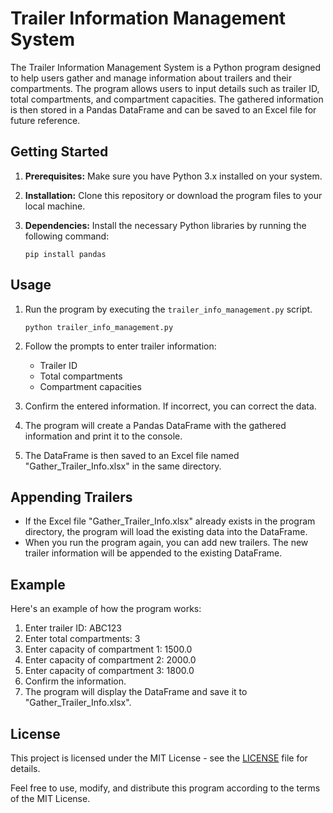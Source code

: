 # Trailer Information Management System

The Trailer Information Management System is a Python program designed to help users gather and manage information about trailers and their compartments. The program allows users to input details such as trailer ID, total compartments, and compartment capacities. The gathered information is then stored in a Pandas DataFrame and can be saved to an Excel file for future reference.

## Getting Started

1. **Prerequisites:** Make sure you have Python 3.x installed on your system.

2. **Installation:** Clone this repository or download the program files to your local machine.

3. **Dependencies:** Install the necessary Python libraries by running the following command:

   ```shell
   pip install pandas
   ```

## Usage

1. Run the program by executing the `trailer_info_management.py` script.

   ```shell
   python trailer_info_management.py
   ```

2. Follow the prompts to enter trailer information:
   - Trailer ID
   - Total compartments
   - Compartment capacities

3. Confirm the entered information. If incorrect, you can correct the data.

4. The program will create a Pandas DataFrame with the gathered information and print it to the console.

5. The DataFrame is then saved to an Excel file named "Gather_Trailer_Info.xlsx" in the same directory.

## Appending Trailers

- If the Excel file "Gather_Trailer_Info.xlsx" already exists in the program directory, the program will load the existing data into the DataFrame.
- When you run the program again, you can add new trailers. The new trailer information will be appended to the existing DataFrame.

## Example

Here's an example of how the program works:

1. Enter trailer ID: ABC123
2. Enter total compartments: 3
3. Enter capacity of compartment 1: 1500.0
4. Enter capacity of compartment 2: 2000.0
5. Enter capacity of compartment 3: 1800.0
6. Confirm the information.
7. The program will display the DataFrame and save it to "Gather_Trailer_Info.xlsx".

## License

This project is licensed under the MIT License - see the [LICENSE](LICENSE) file for details.

Feel free to use, modify, and distribute this program according to the terms of the MIT License.
```
